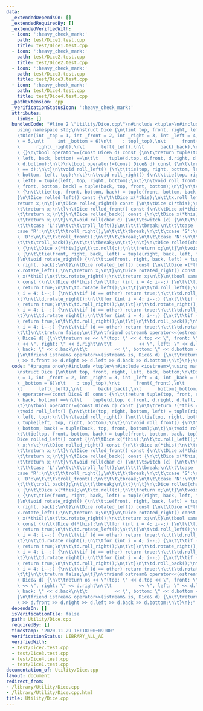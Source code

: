 ```yaml
---
data:
  _extendedDependsOn: []
  _extendedRequiredBy: []
  _extendedVerifiedWith:
  - icon: ':heavy_check_mark:'
    path: test/Dice1.test.cpp
    title: test/Dice1.test.cpp
  - icon: ':heavy_check_mark:'
    path: test/Dice2.test.cpp
    title: test/Dice2.test.cpp
  - icon: ':heavy_check_mark:'
    path: test/Dice3.test.cpp
    title: test/Dice3.test.cpp
  - icon: ':heavy_check_mark:'
    path: test/Dice4.test.cpp
    title: test/Dice4.test.cpp
  _pathExtension: cpp
  _verificationStatusIcon: ':heavy_check_mark:'
  attributes:
    links: []
  bundledCode: "#line 2 \"Utility/Dice.cpp\"\n#include <tuple>\n#include <iostream>\n\
    using namespace std;\n\nstruct Dice {\n\tint top, front, right, left, back, bottom;\n\
    \tDice(int _top = 1, int _front = 2, int _right = 3, int _left = 4, int _back\
    \ = 5,\n\t     int _bottom = 6)\n\t    : top(_top),\n\t      front(_front),\n\t\
    \      right(_right),\n\t      left(_left),\n\t      back(_back),\n\t      bottom(_bottom)\
    \ {}\n\tbool operator==(const Dice& d) const {\n\t\treturn tuple(top, front, right,\
    \ left, back, bottom) ==\n\t\t    tuple(d.top, d.front, d.right, d.left, d.back,\
    \ d.bottom);\n\t}\n\tbool operator!=(const Dice& d) const {\n\t\treturn !(*this\
    \ == d);\n\t}\n\tvoid roll_left() {\n\t\ttie(top, right, bottom, left) = tuple(right,\
    \ bottom, left, top);\n\t}\n\tvoid roll_right() {\n\t\ttie(top, right, bottom,\
    \ left) = tuple(left, top, right, bottom);\n\t}\n\tvoid roll_front() {\n\t\ttie(top,\
    \ front, bottom, back) = tuple(back, top, front, bottom);\n\t}\n\tvoid roll_back()\
    \ {\n\t\ttie(top, front, bottom, back) = tuple(front, bottom, back, top);\n\t\
    }\n\tDice rolled_left() const {\n\t\tDice x(*this);\n\t\tx.roll_left();\n\t\t\
    return x;\n\t}\n\tDice rolled_right() const {\n\t\tDice x(*this);\n\t\tx.roll_right();\n\
    \t\treturn x;\n\t}\n\tDice rolled_front() const {\n\t\tDice x(*this);\n\t\tx.roll_front();\n\
    \t\treturn x;\n\t}\n\tDice rolled_back() const {\n\t\tDice x(*this);\n\t\tx.roll_back();\n\
    \t\treturn x;\n\t}\n\tvoid roll(char c) {\n\t\tswitch (c) {\n\t\t\tcase 'W':\n\
    \t\t\tcase 'L':\n\t\t\t\troll_left();\n\t\t\t\tbreak;\n\t\t\tcase 'E':\n\t\t\t\
    case 'R':\n\t\t\t\troll_right();\n\t\t\t\tbreak;\n\t\t\tcase 'S':\n\t\t\tcase\
    \ 'D':\n\t\t\t\troll_front();\n\t\t\t\tbreak;\n\t\t\tcase 'N':\n\t\t\tcase 'U':\n\
    \t\t\t\troll_back();\n\t\t\t\tbreak;\n\t\t}\n\t}\n\tDice rolled(char c) const\
    \ {\n\t\tDice x(*this);\n\t\tx.roll(c);\n\t\treturn x;\n\t}\n\tvoid rotate_left()\
    \ {\n\t\ttie(front, right, back, left) = tuple(right, back, left, front);\n\t\
    }\n\tvoid rotate_right() {\n\t\ttie(front, right, back, left) = tuple(left, front,\
    \ right, back);\n\t}\n\tDice rotated_left() const {\n\t\tDice x(*this);\n\t\t\
    x.rotate_left();\n\t\treturn x;\n\t}\n\tDice rotated_right() const {\n\t\tDice\
    \ x(*this);\n\t\tx.rotate_right();\n\t\treturn x;\n\t}\n\tbool same(Dice other)\
    \ const {\n\t\tDice d(*this);\n\t\tfor (int i = 4; i--;) {\n\t\t\tif (d == other)\
    \ return true;\n\t\t\td.rotate_left();\n\t\t}\n\t\td.roll_left();\n\t\tfor (int\
    \ i = 4; i--;) {\n\t\t\tif (d == other) return true;\n\t\t\td.roll_front();\n\t\
    \t}\n\t\td.rotate_right();\n\t\tfor (int i = 4; i--;) {\n\t\t\tif (d == other)\
    \ return true;\n\t\t\td.roll_right();\n\t\t}\n\t\td.rotate_right();\n\t\tfor (int\
    \ i = 4; i--;) {\n\t\t\tif (d == other) return true;\n\t\t\td.roll_front();\n\t\
    \t}\n\t\td.rotate_right();\n\t\tfor (int i = 4; i--;) {\n\t\t\tif (d == other)\
    \ return true;\n\t\t\td.roll_right();\n\t\t}\n\t\td.roll_back();\n\t\tfor (int\
    \ i = 4; i--;) {\n\t\t\tif (d == other) return true;\n\t\t\td.rotate_left();\n\
    \t\t}\n\t\treturn false;\n\t}\n\tfriend ostream& operator<<(ostream& os, const\
    \ Dice& d) {\n\t\treturn os << \"(top: \" << d.top << \", front: \" << d.front\
    \ << \", right: \" << d.right\n\t\t          << \", left: \" << d.left << \",\
    \ back: \" << d.back\n\t\t          << \", bottom: \" << d.bottom << \")\";\n\t\
    }\n\tfriend istream& operator>>(istream& is, Dice& d) {\n\t\treturn is >> d.top\
    \ >> d.front >> d.right >> d.left >> d.back >> d.bottom;\n\t}\n};\n"
  code: "#pragma once\n#include <tuple>\n#include <iostream>\nusing namespace std;\n\
    \nstruct Dice {\n\tint top, front, right, left, back, bottom;\n\tDice(int _top\
    \ = 1, int _front = 2, int _right = 3, int _left = 4, int _back = 5,\n\t     int\
    \ _bottom = 6)\n\t    : top(_top),\n\t      front(_front),\n\t      right(_right),\n\
    \t      left(_left),\n\t      back(_back),\n\t      bottom(_bottom) {}\n\tbool\
    \ operator==(const Dice& d) const {\n\t\treturn tuple(top, front, right, left,\
    \ back, bottom) ==\n\t\t    tuple(d.top, d.front, d.right, d.left, d.back, d.bottom);\n\
    \t}\n\tbool operator!=(const Dice& d) const {\n\t\treturn !(*this == d);\n\t}\n\
    \tvoid roll_left() {\n\t\ttie(top, right, bottom, left) = tuple(right, bottom,\
    \ left, top);\n\t}\n\tvoid roll_right() {\n\t\ttie(top, right, bottom, left) =\
    \ tuple(left, top, right, bottom);\n\t}\n\tvoid roll_front() {\n\t\ttie(top, front,\
    \ bottom, back) = tuple(back, top, front, bottom);\n\t}\n\tvoid roll_back() {\n\
    \t\ttie(top, front, bottom, back) = tuple(front, bottom, back, top);\n\t}\n\t\
    Dice rolled_left() const {\n\t\tDice x(*this);\n\t\tx.roll_left();\n\t\treturn\
    \ x;\n\t}\n\tDice rolled_right() const {\n\t\tDice x(*this);\n\t\tx.roll_right();\n\
    \t\treturn x;\n\t}\n\tDice rolled_front() const {\n\t\tDice x(*this);\n\t\tx.roll_front();\n\
    \t\treturn x;\n\t}\n\tDice rolled_back() const {\n\t\tDice x(*this);\n\t\tx.roll_back();\n\
    \t\treturn x;\n\t}\n\tvoid roll(char c) {\n\t\tswitch (c) {\n\t\t\tcase 'W':\n\
    \t\t\tcase 'L':\n\t\t\t\troll_left();\n\t\t\t\tbreak;\n\t\t\tcase 'E':\n\t\t\t\
    case 'R':\n\t\t\t\troll_right();\n\t\t\t\tbreak;\n\t\t\tcase 'S':\n\t\t\tcase\
    \ 'D':\n\t\t\t\troll_front();\n\t\t\t\tbreak;\n\t\t\tcase 'N':\n\t\t\tcase 'U':\n\
    \t\t\t\troll_back();\n\t\t\t\tbreak;\n\t\t}\n\t}\n\tDice rolled(char c) const\
    \ {\n\t\tDice x(*this);\n\t\tx.roll(c);\n\t\treturn x;\n\t}\n\tvoid rotate_left()\
    \ {\n\t\ttie(front, right, back, left) = tuple(right, back, left, front);\n\t\
    }\n\tvoid rotate_right() {\n\t\ttie(front, right, back, left) = tuple(left, front,\
    \ right, back);\n\t}\n\tDice rotated_left() const {\n\t\tDice x(*this);\n\t\t\
    x.rotate_left();\n\t\treturn x;\n\t}\n\tDice rotated_right() const {\n\t\tDice\
    \ x(*this);\n\t\tx.rotate_right();\n\t\treturn x;\n\t}\n\tbool same(Dice other)\
    \ const {\n\t\tDice d(*this);\n\t\tfor (int i = 4; i--;) {\n\t\t\tif (d == other)\
    \ return true;\n\t\t\td.rotate_left();\n\t\t}\n\t\td.roll_left();\n\t\tfor (int\
    \ i = 4; i--;) {\n\t\t\tif (d == other) return true;\n\t\t\td.roll_front();\n\t\
    \t}\n\t\td.rotate_right();\n\t\tfor (int i = 4; i--;) {\n\t\t\tif (d == other)\
    \ return true;\n\t\t\td.roll_right();\n\t\t}\n\t\td.rotate_right();\n\t\tfor (int\
    \ i = 4; i--;) {\n\t\t\tif (d == other) return true;\n\t\t\td.roll_front();\n\t\
    \t}\n\t\td.rotate_right();\n\t\tfor (int i = 4; i--;) {\n\t\t\tif (d == other)\
    \ return true;\n\t\t\td.roll_right();\n\t\t}\n\t\td.roll_back();\n\t\tfor (int\
    \ i = 4; i--;) {\n\t\t\tif (d == other) return true;\n\t\t\td.rotate_left();\n\
    \t\t}\n\t\treturn false;\n\t}\n\tfriend ostream& operator<<(ostream& os, const\
    \ Dice& d) {\n\t\treturn os << \"(top: \" << d.top << \", front: \" << d.front\
    \ << \", right: \" << d.right\n\t\t          << \", left: \" << d.left << \",\
    \ back: \" << d.back\n\t\t          << \", bottom: \" << d.bottom << \")\";\n\t\
    }\n\tfriend istream& operator>>(istream& is, Dice& d) {\n\t\treturn is >> d.top\
    \ >> d.front >> d.right >> d.left >> d.back >> d.bottom;\n\t}\n};"
  dependsOn: []
  isVerificationFile: false
  path: Utility/Dice.cpp
  requiredBy: []
  timestamp: '2020-11-29 18:18:00+09:00'
  verificationStatus: LIBRARY_ALL_AC
  verifiedWith:
  - test/Dice2.test.cpp
  - test/Dice3.test.cpp
  - test/Dice4.test.cpp
  - test/Dice1.test.cpp
documentation_of: Utility/Dice.cpp
layout: document
redirect_from:
- /library/Utility/Dice.cpp
- /library/Utility/Dice.cpp.html
title: Utility/Dice.cpp
---
```

